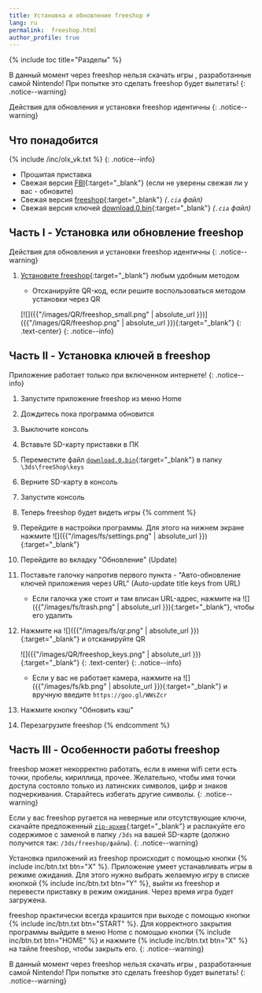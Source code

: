 ```yaml
---
title: Установка и обновление freeshop #
lang: ru
permalink:  freeshop.html
author_profile: true
---
```

{% include toc title="Разделы" %}

В данный момент через freeshop нельзя скачать игры , разработанные самой Nintendo! При попытке это сделать freeshop будет вылетать!
{: .notice--warning}

Действия для обновления и установки freeshop идентичны
{: .notice--warning}

## Что понадобится

{% include /inc/olx_vk.txt %}
{: .notice--info}

* Прошитая приставка 
* Свежая версия [FBI](fbi){:target="_blank"} (если не уверены свежая ли у вас - обновите)
* Свежая версия [freeshop](https://notabug.org/evi/freeShop/releases){:target="_blank"} *(`.cia` файл)*
* Свежая версия ключей [download.0.bin](files/download.0.bin){:target="_blank"} *(`.cia` файл)*

## Часть I - Установка или обновление freeshop

Действия для обновления и установки freeshop идентичны
{: .notice--warning}

1. [Установите freeshop](games){:target="_blank"} любым удобным методом
	+ Отсканируйте QR-код, если решите воспользоваться методом установки через QR
	
    [![]({{"/images/QR/freeshop_small.png" | absolute_url }})]({{"/images/QR/freeshop.png" | absolute_url }}){:target="_blank"}
	{: .text-center}
    {: .notice--info}

## Часть II - Установка ключей в freeshop

Приложение работает только при включенном интернете!
{: .notice--info}

1. Запустите приложение freeshop из меню Home
1. Дождитесь пока программа обновится
1. Выключите консоль
1. Вставьте SD-карту приставки в ПК 
1. Переместите файл [`download.0.bin`](files/download.0.bin){:target="_blank"} в папку `\3ds\freeShop\keys`
1. Верните SD-карту в консоль
1. Запустите консоль
1. Теперь freeshop будет видеть игры
{% comment %} 
1. Перейдите в настройки программы. Для этого на нижнем экране нажмите ![]({{"/images/fs/settings.png" | absolute_url }}){:target="_blank"}
1. Перейдите во вкладку "Обновление" (Update)
1. Поставьте галочку напротив первого пункта - "Авто-обновление ключей приложения через URL" (Auto-update title keys from URL)
	+ Если галочка уже стоит и там вписан URL-адрес, нажмите на ![]({{"/images/fs/trash.png" | absolute_url }}){:target="_blank"}, чтобы его удалить
1. Нажмите на ![]({{"/images/fs/qr.png" | absolute_url }}){:target="_blank"} и отсканируйте QR 

    ![]({{"/images/QR/freeshop_keys.png" | absolute_url }}){:target="_blank"}
	{: .text-center}
    {: .notice--info}

	+ Если у вас не работает камера, нажмите на ![]({{"/images/fs/kb.png" | absolute_url }}){:target="_blank"} и вручную введите `https://goo.gl/WWsZcr`

1. Нажмите кнопку "Обновить кэш"
1. Перезагрузите freeshop
{% endcomment %}

## Часть III - Особенности работы freeshop

freeshop может некорректно работать, если в имени wifi сети есть точки, пробелы, кириллица, прочее. Желательно, чтобы имя точки доступа состояло только из латинских символов, цифр и знаков подчеркивания. Старайтесь избегать другие символы.
{: .notice--warning}

Если у вас freeshop ругается на неверные или отсутствующие ключи, скачайте предложенный [`zip-архив`](files/freeShop_data.zip){:target="_blank"} и распакуйте его содержимое с заменой в папку `/3ds` на вашей SD-карте (должно получится так: `/3ds/freeshop/файлы`).
{: .notice--warning}

Установка приложений из freeshop происходит с помощью кнопки {% include inc/btn.txt btn="X" %}. Приложение умеет устанавливать игры в режиме ожидания. Для этого нужно выбрать желаемую игру в списке кнопкой {% include inc/btn.txt btn="Y" %}, выйти из freeshop и перевести приставку в режим ожидания. Через время игра будет загружена. 

freeshop практически всегда крашится при выходе с помощью кнопки {% include inc/btn.txt btn="START" %}. Для корректного закрытия программы выйдите в меню Home с помощью кнопки {% include inc/btn.txt btn="HOME" %} и нажмите {% include inc/btn.txt btn="X" %} на тайле freeshop, чтобы закрыть его. 
{: .notice--warning}

В данный момент через freeshop нельзя скачать игры , разработанные самой Nintendo! При попытке это сделать freeshop будет вылетать!
{: .notice--warning}